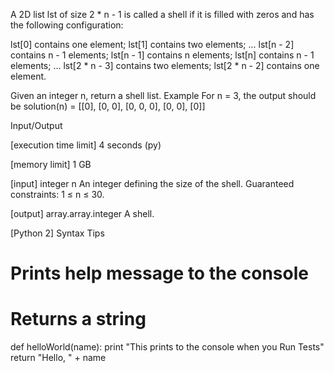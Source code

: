 A 2D list lst of size 2 * n - 1 is called a shell if it is filled with zeros and has the following configuration:

lst[0] contains one element;
lst[1] contains two elements;
...
lst[n - 2] contains n - 1 elements;
lst[n - 1] contains n elements;
lst[n] contains n - 1 elements;
...
lst[2 * n - 3] contains two elements;
lst[2 * n - 2] contains one element.

Given an integer n, return a shell list.
Example
For n = 3, the output should be
solution(n) = [[0],
               [0, 0],
               [0, 0, 0],
               [0, 0],
               [0]]

Input/Output


[execution time limit] 4 seconds (py)


[memory limit] 1 GB


[input] integer n
An integer defining the size of the shell.
Guaranteed constraints:
1 ≤ n ≤ 30.


[output] array.array.integer
A shell.


[Python 2] Syntax Tips
# Prints help message to the console
# Returns a string
def helloWorld(name):
    print "This prints to the console when you Run Tests"
    return "Hello, " + name


